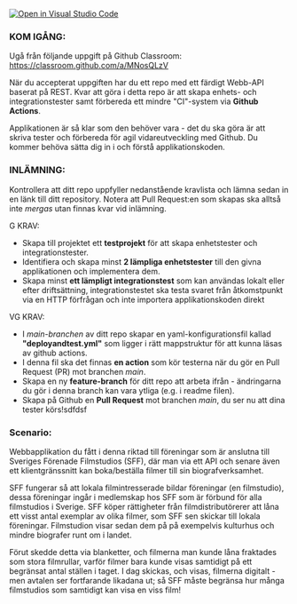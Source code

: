 [![Open in Visual Studio Code](https://classroom.github.com/assets/open-in-vscode-f059dc9a6f8d3a56e377f745f24479a46679e63a5d9fe6f495e02850cd0d8118.svg)](https://classroom.github.com/online_ide?assignment_repo_id=7227226&assignment_repo_type=AssignmentRepo)

### KOM IGÅNG:

Ugå från följande uppgift på Github Classroom: https://classroom.github.com/a/MNosQLzV

När du accepterat uppgiften har du ett repo med ett färdigt Webb-API baserat på REST. Kvar att göra i detta repo är att skapa enhets- och integrationstester samt förbereda ett mindre "CI"-system via **Github Actions**.

Applikationen är så klar som den behöver vara - det du ska göra är att skriva tester och förbereda för agil vidareutveckling med Github. Du kommer behöva sätta dig in i och förstå applikationskoden.


### INLÄMNING:

Kontrollera att ditt repo uppfyller nedanstående kravlista och lämna sedan in en länk till ditt repository. Notera att Pull Request:en som skapas ska alltså inte *mergas* utan finnas kvar vid inlämning.

G KRAV:

 - Skapa till projektet ett **testprojekt** för att skapa enhetstester och integrationstester.
 - Identifiera och skapa minst **2 lämpliga enhetstester** till den givna applikationen och implementera dem. 
 - Skapa minst **ett lämpligt integrationstest** som kan användas lokalt eller efter driftsättning, integrationstestet ska testa svaret från åtkomstpunkt via en HTTP förfrågan och inte importera applikationskoden direkt

VG KRAV:

 - I *main-branchen* av ditt repo skapar en yaml-konfigurationsfil kallad **"deployandtest.yml"** som ligger i rätt mappstruktur för att kunna läsas av github actions.
 - I denna fil ska det finnas **en action** som kör testerna när du gör en Pull Request (PR) mot branchen *main*.
 - Skapa en ny **feature-branch** för ditt repo att arbeta ifrån - ändringarna du gör i denna branch kan vara ytliga (e.g. i readme filen).
 - Skapa på Github en **Pull Request** mot branchen *main*, du ser nu att dina tester körs!sdfdsf

### Scenario:

Webbapplikation du fått i denna  riktad till föreningar som är anslutna till Sveriges Förenade Filmstudios (SFF), där man via ett API och senare även ett klientgränssnitt kan boka/beställa filmer till sin biografverksamhet.

SFF fungerar så att lokala filmintresserade bildar föreningar (en filmstudio), dessa föreningar ingår i medlemskap hos SFF som är förbund för alla filmstudios i Sverige. SFF köper rättigheter från filmdistributörerer att låna ett visst antal exemplar av olika filmer, som SFF sen skickar till lokala föreningar. Filmstudion visar sedan dem på på exempelvis kulturhus och mindre biografer runt om i landet.

Förut skedde detta via blanketter, och filmerna man kunde låna fraktades som stora filmrullar, varför filmer bara kunde visas samtidigt på ett begränsat antal ställen i taget. I dag skickas, och visas, filmerna digitalt - men avtalen ser fortfarande likadana ut; så SFF måste begränsa hur många filmstudios som samtidigt kan visa en viss film!
